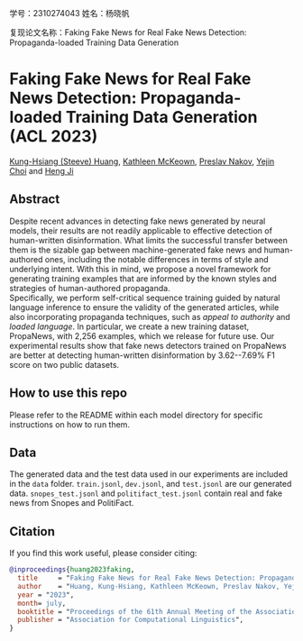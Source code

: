 学号：2310274043 姓名：杨晓帆

复现论文名称：Faking Fake News for Real Fake News Detection: Propaganda-loaded Training Data Generation


# Faking Fake News for Real Fake News Detection: Propaganda-loaded Training Data Generation (ACL 2023)


[Kung-Hsiang (Steeve) Huang](https://khuangaf.github.io/), [Kathleen McKeown](https://www.cs.columbia.edu/~kathy), [Preslav Nakov](https://mbzuai.ac.ae/study/faculty/preslav-nakov), [Yejin Choi](https://homes.cs.washington.edu/~yejin/) and [Heng Ji](https://blender.cs.illinois.edu/hengji.html)


## Abstract

Despite recent advances in detecting fake news generated by neural models, their results are not readily applicable to effective detection of human-written disinformation. What limits the successful transfer between them is the sizable gap between machine-generated fake news and human-authored ones, including the notable differences in terms of style and underlying intent. With this in mind, we propose a novel framework for generating training examples that are informed by the known styles and strategies of human-authored propaganda.  
Specifically, we perform self-critical sequence training guided by natural language inference to ensure the validity of the generated articles, while also incorporating propaganda techniques, such as *appeal to authority* and *loaded language*.  In particular, we create a new training dataset, PropaNews, with 2,256 examples, which we release for future use. Our experimental results show that fake news detectors trained on PropaNews are better at detecting human-written disinformation by 3.62--7.69% F1 score on two public datasets.

## How to use this repo

Please refer to the README within each model directory for specific instructions on how to run them.

## Data

The generated data and the test data used in our experiments are included in the `data` folder. `train.jsonl`, `dev.jsonl`, and `test.jsonl` are our generated data. `snopes_test.jsonl` and `politifact_test.jsonl` contain real and fake news from Snopes and PolitiFact.


## Citation

If you find this work useful, please consider citing:

```bibtex
@inproceedings{huang2023faking,
  title     = "Faking Fake News for Real Fake News Detection: Propaganda-loaded Training Data Generation",
  author    = "Huang, Kung-Hsiang, Kathleen McKeown, Preslav Nakov, Yejin Choi, and Heng Ji",
  year = "2023",
  month= july,
  booktitle = "Proceedings of the 61th Annual Meeting of the Association for Computational Linguistics",
  publisher = "Association for Computational Linguistics",
}
```

